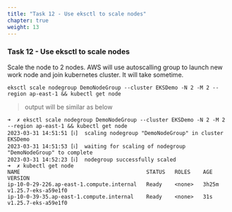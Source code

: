 ```yaml
---
title: "Task 12 - Use eksctl to scale nodes"
chapter: true
weight: 13
---
```


### Task 12 - Use **eksctl** to scale nodes

Scale the node to 2 nodes. AWS will use autoscalling group to launch new work node and join kubernetes cluster. It will take sometime. 

```
eksctl scale nodegroup DemoNodeGroup --cluster EKSDemo -N 2 -M 2 --region ap-east-1 && kubectl get node
```

> output will be similar as below

```
➜  ✗ eksctl scale nodegroup DemoNodeGroup --cluster EKSDemo -N 2 -M 2 --region ap-east-1 && kubectl get node
2023-03-31 14:51:51 [ℹ]  scaling nodegroup "DemoNodeGroup" in cluster EKSDemo
2023-03-31 14:51:53 [ℹ]  waiting for scaling of nodegroup "DemoNodeGroup" to complete
2023-03-31 14:52:23 [ℹ]  nodegroup successfully scaled
➜  ✗ kubectl get node
NAME                                        STATUS   ROLES    AGE     VERSION
ip-10-0-29-226.ap-east-1.compute.internal   Ready    <none>   3h25m   v1.25.7-eks-a59e1f0
ip-10-0-39-35.ap-east-1.compute.internal    Ready    <none>   31s     v1.25.7-eks-a59e1f0
```
